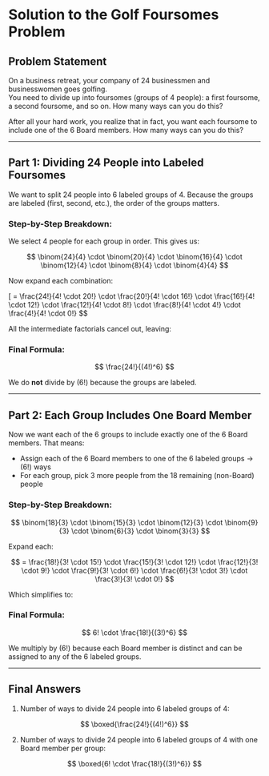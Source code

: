 # Solution to the Golf Foursomes Problem


## Problem Statement


On a business retreat, your company of 24 businessmen and businesswomen goes golfing.  
You need to divide up into foursomes (groups of 4 people): a first foursome, a second foursome, and so on. How many ways can you do this?


After all your hard work, you realize that in fact, you want each foursome to include one of the 6 Board members. How many ways can you do this?


---


## Part 1: Dividing 24 People into Labeled Foursomes


We want to split 24 people into 6 labeled groups of 4. Because the groups are labeled (first, second, etc.), the order of the groups matters.


### Step-by-Step Breakdown:


We select 4 people for each group in order. This gives us:


$$
\binom{24}{4} \cdot \binom{20}{4} \cdot \binom{16}{4} \cdot \binom{12}{4} \cdot \binom{8}{4} \cdot \binom{4}{4}
$$


Now expand each combination:


\[
= \frac{24!}{4! \cdot 20!} \cdot \frac{20!}{4! \cdot 16!} \cdot \frac{16!}{4! \cdot 12!} \cdot \frac{12!}{4! \cdot 8!} \cdot \frac{8!}{4! \cdot 4!} \cdot \frac{4!}{4! \cdot 0!}
$$


All the intermediate factorials cancel out, leaving:


### Final Formula:


$$
\frac{24!}{(4!)^6}
$$


We do **not** divide by \(6!\) because the groups are labeled.


---


## Part 2: Each Group Includes One Board Member


Now we want each of the 6 groups to include exactly one of the 6 Board members. That means:


- Assign each of the 6 Board members to one of the 6 labeled groups → \(6!\) ways
- For each group, pick 3 more people from the 18 remaining (non-Board) people


### Step-by-Step Breakdown:


$$
\binom{18}{3} \cdot \binom{15}{3} \cdot \binom{12}{3} \cdot \binom{9}{3} \cdot \binom{6}{3} \cdot \binom{3}{3}
$$


Expand each:


$$
= \frac{18!}{3! \cdot 15!} \cdot \frac{15!}{3! \cdot 12!} \cdot \frac{12!}{3! \cdot 9!} \cdot \frac{9!}{3! \cdot 6!} \cdot \frac{6!}{3! \cdot 3!} \cdot \frac{3!}{3! \cdot 0!}
$$


Which simplifies to:


### Final Formula:


$$
6! \cdot \frac{18!}{(3!)^6}
$$


We multiply by \(6!\) because each Board member is distinct and can be assigned to any of the 6 labeled groups.


---


## Final Answers


1. Number of ways to divide 24 people into 6 labeled groups of 4:


$$
\boxed{\frac{24!}{(4!)^6}}
$$


2. Number of ways to divide 24 people into 6 labeled groups of 4 with one Board member per group:


$$
\boxed{6! \cdot \frac{18!}{(3!)^6}}
$$
